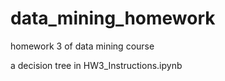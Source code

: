 # data_mining_homework


homework 3 of data mining course

a decision tree in HW3_Instructions.ipynb
